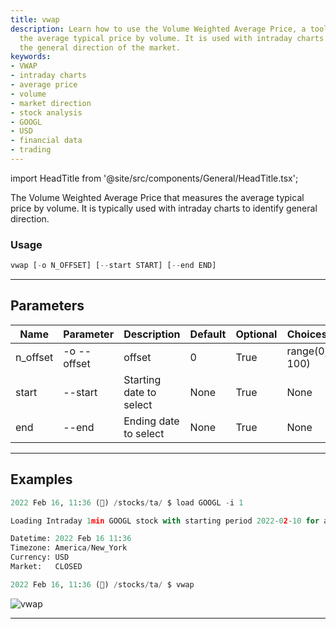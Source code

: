 ```yaml
---
title: vwap
description: Learn how to use the Volume Weighted Average Price, a tool that measures
  the average typical price by volume. It is used with intraday charts to identify
  the general direction of the market.
keywords:
- VWAP
- intraday charts
- average price
- volume
- market direction
- stock analysis
- GOOGL
- USD
- financial data
- trading
---
```


import HeadTitle from '@site/src/components/General/HeadTitle.tsx';

<HeadTitle title="etf /ta/vwap - Reference | OpenBB Terminal Docs" />

The Volume Weighted Average Price that measures the average typical price by volume. It is typically used with intraday charts to identify general direction.

### Usage

```python wordwrap
vwap [-o N_OFFSET] [--start START] [--end END]
```

---

## Parameters

| Name | Parameter | Description | Default | Optional | Choices |
| ---- | --------- | ----------- | ------- | -------- | ------- |
| n_offset | -o  --offset | offset | 0 | True | range(0, 100) |
| start | --start | Starting date to select | None | True | None |
| end | --end | Ending date to select | None | True | None |


---

## Examples

```python
2022 Feb 16, 11:36 (🦋) /stocks/ta/ $ load GOOGL -i 1

Loading Intraday 1min GOOGL stock with starting period 2022-02-10 for analysis.

Datetime: 2022 Feb 16 11:36
Timezone: America/New_York
Currency: USD
Market:   CLOSED

2022 Feb 16, 11:36 (🦋) /stocks/ta/ $ vwap
```
![vwap](https://user-images.githubusercontent.com/46355364/154312502-9377c57c-6e34-42a6-b021-674e7d4561dd.png)

---
